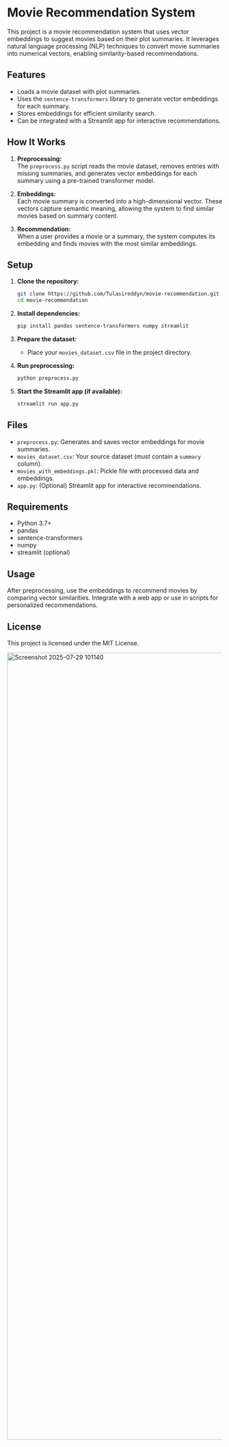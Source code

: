 # Movie Recommendation System

This project is a movie recommendation system that uses vector embeddings to suggest movies based on their plot summaries. It leverages natural language processing (NLP) techniques to convert movie summaries into numerical vectors, enabling similarity-based recommendations.

## Features

- Loads a movie dataset with plot summaries.
- Uses the `sentence-transformers` library to generate vector embeddings for each summary.
- Stores embeddings for efficient similarity search.
- Can be integrated with a Streamlit app for interactive recommendations.

## How It Works

1. **Preprocessing:**  
   The `preprocess.py` script reads the movie dataset, removes entries with missing summaries, and generates vector embeddings for each summary using a pre-trained transformer model.

2. **Embeddings:**  
   Each movie summary is converted into a high-dimensional vector. These vectors capture semantic meaning, allowing the system to find similar movies based on summary content.

3. **Recommendation:**  
   When a user provides a movie or a summary, the system computes its embedding and finds movies with the most similar embeddings.

## Setup

1. **Clone the repository:**
   ```bash
   git clone https://github.com/Tulasireddyn/movie-recommendation.git
   cd movie-recommendation
   ```

2. **Install dependencies:**
   ```bash
   pip install pandas sentence-transformers numpy streamlit
   ```

3. **Prepare the dataset:**
   - Place your `movies_dataset.csv` file in the project directory.

4. **Run preprocessing:**
   ```bash
   python preprocess.py
   ```

5. **Start the Streamlit app (if available):**
   ```bash
   streamlit run app.py
   ```

## Files

- `preprocess.py`: Generates and saves vector embeddings for movie summaries.
- `movies_dataset.csv`: Your source dataset (must contain a `summary` column).
- `movies_with_embeddings.pkl`: Pickle file with processed data and embeddings.
- `app.py`: (Optional) Streamlit app for interactive recommendations.

## Requirements

- Python 3.7+
- pandas
- sentence-transformers
- numpy
- streamlit (optional)

## Usage

After preprocessing, use the embeddings to recommend movies by comparing vector similarities. Integrate with a web app or use in scripts for personalized recommendations.

## License

This project is licensed under the MIT License.



<img width="3028" height="1838" alt="Screenshot 2025-07-29 101140" src="https://github.com/user-attachments/assets/0332bbea-ebe9-4142-8b40-67871afdc642" />

